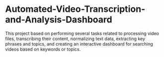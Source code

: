 # Automated-Video-Transcription-and-Analysis-Dashboard
This project based on performing several tasks related to processing video files, transcribing their content, normalizing text data, extracting key phrases and topics, and creating an interactive dashboard for searching videos based on keywords or topics.
